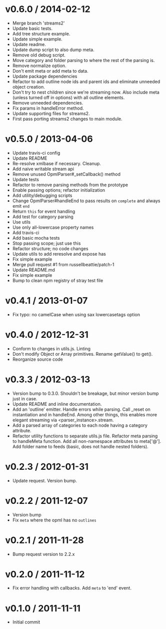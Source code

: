 
v0.6.0 / 2014-02-12
==================

 * Merge branch 'streams2'
 * Update basic tests.
 * Add tree structure example.
 * Update simple example.
 * Update readme.
 * Update dump script to also dump meta.
 * Remove old debug script.
 * Move category and folder parsing to where the rest of the parsing is.
 * Remove normalize option.
 * Don't emit meta or add meta to data.
 * Update package dependencies
 * Refactor to add outline node ids and parent ids and eliminate unneeded object creation.
 * Don't try to nest children since we're streaming now. Also include meta (unless turned off in options) with all outline elements.
 * Remove unneeded dependencies.
 * Fix params in handleError method.
 * Update supporting files for streams2.
 * First pass porting streams2 changes to main module.

v0.5.0 / 2013-04-06
==================

  * Update travis-ci config
  * Update README
  * Re-resolve xmlbase if necessary. Cleanup.
  * Add naive writable stream api
  * Remove unused OpmlParser#_setCallback() method
  * Update tests
  * Refactor to remove parsing methods from the prototype
  * Enable passing options; refactor initialization
  * Add utility/debugging scripts
  * Change OpmlParser#handleEnd to pass results on `complete` and always emit `end`
  * Return `this` for event handling
  * Add test for category parsing
  * Use utils
  * Use only all-lowercase property names
  * Add travis-ci
  * Add basic mocha tests
  * Stop passing scope; just use this
  * Refactor structure; no code changes
  * Update utils to add reresolve and expose has
  * Fix simple example
  * Merge pull request #1 from russellbeattie/patch-1
  * Update README.md
  * Fix simple example
  * Bump to clean npm registry of stray test file

v0.4.1 / 2013-01-07
==================

  * Fix typo: no camelCase when using sax lowercasetags option

v0.4.0 / 2012-12-31
==================

  * Conform to changes in utils.js. Linting
  * Don't modify Object or Array primitives. Rename getValue() to get().
  * Reorganize source code

v0.3.3 / 2012-03-13
==================

  * Version bump to 0.3.0. Shouldn't be breakage, but minor version bump just in case.
  * Update README and inline documentation.
  * Add an 'outline' emitter. Handle errors while parsing. Call _reset on instantiation and in handleEnd. Among other things, this enables more elegant streaming via <parser_instance>.stream.
  * Add a parsed array of categories to each node having a category attribute.
  * Refactor utility functions to separate utils.js file. Refactor meta parsing to handleMeta function. Add all non-namespace attributes to meta['@']. Add folder name to feeds (basic, does not handle nested folders).

v0.2.3 / 2012-01-31
==================

  * Update request. Version bump.

v0.2.2 / 2011-12-07
==================

  * Version bump
  * Fix `meta` where the opml has no `outlines`

v0.2.1 / 2011-11-28
==================

  * Bump request version to 2.2.x

v0.2.0 / 2011-11-12
==================

  * Fix error handling with callbacks. Add `meta` to 'end' event.

v0.1.0 / 2011-11-11
==================

  * Initial commit
